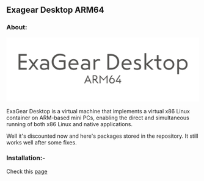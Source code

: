 ## Exagear Desktop ARM64

### About:
![intro](https://raw.githubusercontent.com/GxmerSam/Exagear-Desktop-ARM64/master/20210702_154238.png)

ExaGear Desktop is a virtual machine that implements a virtual x86 Linux container on ARM-based mini PCs, enabling the direct and simultaneous running of both x86 Linux and native applications.

Well it's discounted now and here's packages stored in the repository. It still works well after some fixes.


### Installation:-
Check this [page](https://github.com/GxmerSam/Exagear-Desktop-ARM64/blob/master/Installation.md)




